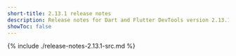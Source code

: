 ```yaml
---
short-title: 2.13.1 release notes
description: Release notes for Dart and Flutter DevTools version 2.13.1.
showToc: false
---
```


{% include ./release-notes-2.13.1-src.md %}
